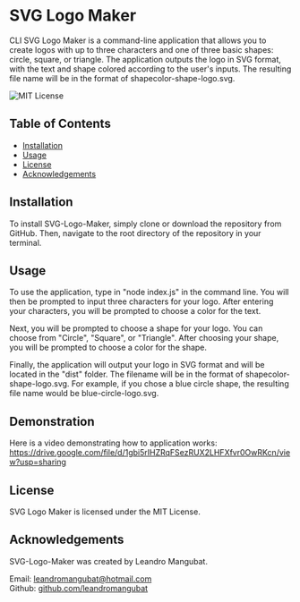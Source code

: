 # SVG Logo Maker
CLI SVG Logo Maker is a command-line application that allows you to create logos with up to three characters and one of three basic shapes: circle, square, or triangle. The application outputs the logo in SVG format, with the text and shape colored according to the user's inputs. The resulting file name will be in the format of shapecolor-shape-logo.svg.

![MIT License](https://img.shields.io/badge/license-MIT-blue.svg)

## Table of Contents

- [Installation](#installation)
- [Usage](#usage)
- [License](#license)
- [Acknowledgements](#acknowledgements)

## Installation
To install SVG-Logo-Maker, simply clone or download the repository from GitHub. Then, navigate to the root directory of the repository in your terminal.

## Usage
To use the application, type in "node index.js" in the command line. You will then be prompted to input three characters for your logo. After entering your characters, you will be prompted to choose a color for the text. 

Next, you will be prompted to choose a shape for your logo. You can choose from "Circle", "Square", or "Triangle". After choosing your shape, you will be prompted to choose a color for the shape.

Finally, the application will output your logo in SVG format and will be located in the "dist" folder. The filename will be in the format of shapecolor-shape-logo.svg. For example, if you chose a blue circle shape, the resulting file name would be blue-circle-logo.svg.

## Demonstration
Here is a video demonstrating how to application works:
https://drive.google.com/file/d/1gbi5rIHZRqFSezRUX2LHFXfvr0OwRKcn/view?usp=sharing

## License
SVG Logo Maker is licensed under the MIT License.

## Acknowledgements
SVG-Logo-Maker was created by Leandro Mangubat.

Email: leandromangubat@hotmail.com  
Github: [github.com/leandromangubat](https://github.com/leandromangubat)